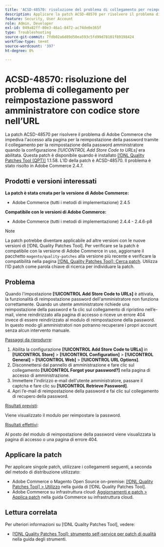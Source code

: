 ```yaml
---
title: 'ACSD-48570: risoluzione del problema di collegamento per reimpostazione password amministratore con codice store nell’URL'
description: Applicare la patch ACSD-48570 per risolvere il problema di Adobe Commerce che impediva l'accesso alla pagina di reimpostazione della password tramite il collegamento della password di reimpostazione dell'amministratore quando la configurazione [!UICONTROL Add Store Code to URLs] era abilitata.
feature: Security, User Account
role: Admin, Developer
exl-id: 049a82ff-80e3-46a1-8472-ac74de0e365f
type: Troubleshooting
source-git-commit: 7fdb02a6d89d50ea593c5fd99d78101f89198424
workflow-type: tm+mt
source-wordcount: '397'
ht-degree: 0%

---
```


# ACSD-48570: risoluzione del problema di collegamento per reimpostazione password amministratore con codice store nell’URL

La patch ACSD-48570 per risolvere il problema di Adobe Commerce che impediva l&#39;accesso alla pagina per la reimpostazione della password tramite il collegamento per la reimpostazione della password amministratore quando la configurazione *[!UICONTROL Add Store Code to URLs]* era abilitata. Questa patch è disponibile quando è installato [[!DNL Quality Patches Tool (QPT)]](/help/tools/quality-patches-tool/quality-patches-tool-to-self-serve-quality-patches.md) 1.1.58. L’ID della patch è ACSD-48570. Il problema è stato risolto in Adobe Commerce 2.4.7.

## Prodotti e versioni interessati

**La patch è stata creata per la versione di Adobe Commerce:**

* Adobe Commerce (tutti i metodi di implementazione) 2.4.5

**Compatibile con le versioni di Adobe Commerce:**

* Adobe Commerce (tutti i metodi di implementazione) 2.4.4 - 2.4.6-p8

>[!NOTE]
>
>La patch potrebbe diventare applicabile ad altre versioni con le nuove versioni di [!DNL Quality Patches Tool]. Per verificare se la patch è compatibile con la versione di Adobe Commerce in uso, aggiornare il pacchetto `magento/quality-patches` alla versione più recente e verificare la compatibilità nella pagina [[!DNL Quality Patches Tool]: Cerca patch](https://experienceleague.adobe.com/tools/commerce-quality-patches/index.html). Utilizza l’ID patch come parola chiave di ricerca per individuare la patch.

## Problema

Quando l&#39;impostazione **[!UICONTROL Add Store Code to URLs]** è attivata, la funzionalità di reimpostazione password dell&#39;amministratore non funziona correttamente.
Quando un utente amministratore richiede una reimpostazione della password e fa clic sul collegamento di ripristino nell’e-mail, viene reindirizzato alla pagina di accesso o riceve un errore 404 invece di essere reindirizzato al modulo di reimpostazione della password. In questo modo gli amministratori non potranno recuperare i propri account senza alcun intervento manuale.

<u>Passaggi da riprodurre</u>:

1. Abilita la configurazione **[!UICONTROL Add Store Code to URLs]** in **[!UICONTROL Store]** > **[!UICONTROL Configuration]** > **[!UICONTROL General]** > **[!UICONTROL Web]** > **[!UICONTROL URL Options]**.
1. Disconnettersi dal pannello di amministrazione e fare clic sul collegamento **[!UICONTROL Forgot your password?]** nella pagina di accesso di amministrazione.
1. Immettere l&#39;indirizzo e-mail dell&#39;utente amministratore, passare il captcha e fare clic su **[!UICONTROL Retrieve Password]**.
1. Apri l’e-mail di reimpostazione della password e fai clic sul collegamento di recupero della password.

<u>Risultati previsti</u>:

Viene visualizzato il modulo per reimpostare la password.

<u>Risultati effettivi</u>:

Al posto del modulo di reimpostazione della password viene visualizzata la pagina di accesso o una pagina di errore 404.

## Applicare la patch

Per applicare singole patch, utilizzare i collegamenti seguenti, a seconda del metodo di distribuzione utilizzato:

* Adobe Commerce o Magento Open Source on-premise: [[!DNL Quality Patches Tool] > Utilizzo](/help/tools/quality-patches-tool/usage.md) nella guida di [!DNL Quality Patches Tool].
* Adobe Commerce su infrastruttura cloud: [Aggiornamenti e patch > Applica patch](https://experienceleague.adobe.com/docs/commerce-cloud-service/user-guide/develop/upgrade/apply-patches.html) nella guida Commerce su infrastruttura cloud.

## Lettura correlata

Per ulteriori informazioni su [!DNL Quality Patches Tool], vedere:

* [[!DNL Quality Patches Tool]: strumento self-service per patch di qualità](/help/tools/quality-patches-tool/quality-patches-tool-to-self-serve-quality-patches.md) nella guida degli strumenti.

